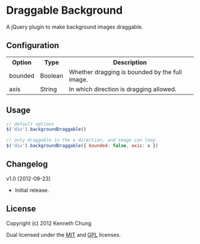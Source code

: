 # Draggable Background

A jQuery plugin to make background images draggable.

## Configuration
<table>
  <tr>
    <th>Option</th>
    <th>Type</th>
    <th>Description</th>
  </tr>
  <tr>
    <td>bounded</td>
    <td>Boolean</td>
    <td>Whether dragging is bounded by the full image.</td>
  </tr>
  <tr>
    <td>axis</td>
    <td>String</td>
    <td>In which direction is dragging allowed.</td>
  </tr>
</table>

## Usage
```js
// default options
$('div').backgroundDraggable()

// only draggable in the x direction, and image can loop 
$('div').backgroundDraggable({ bounded: false, axis: x })
```

## Changelog

v1.0 [2012-09-23]

- Initial release.

## License

Copyright (c) 2012 Kenneth Chung

Dual licensed under the [MIT](http://www.opensource.org/licenses/mit-license.php) and [GPL](http://www.gnu.org/licenses/gpl.html) licenses.
